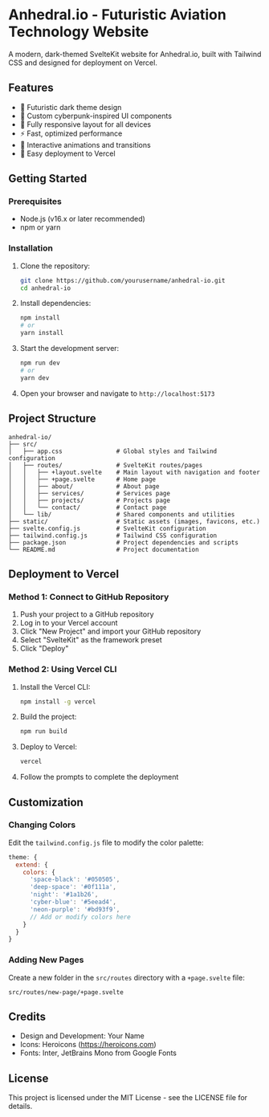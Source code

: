 # Anhedral.io - Futuristic Aviation Technology Website

A modern, dark-themed SvelteKit website for Anhedral.io, built with Tailwind CSS and designed for deployment on Vercel.

## Features

- 🌙 Futuristic dark theme design
- 🎨 Custom cyberpunk-inspired UI components
- 📱 Fully responsive layout for all devices
- ⚡ Fast, optimized performance
- 🔄 Interactive animations and transitions
- 🚀 Easy deployment to Vercel

## Getting Started

### Prerequisites

- Node.js (v16.x or later recommended)
- npm or yarn

### Installation

1. Clone the repository:
   ```bash
   git clone https://github.com/yourusername/anhedral-io.git
   cd anhedral-io
   ```

2. Install dependencies:
   ```bash
   npm install
   # or
   yarn install
   ```

3. Start the development server:
   ```bash
   npm run dev
   # or
   yarn dev
   ```

4. Open your browser and navigate to `http://localhost:5173`

## Project Structure

```
anhedral-io/
├── src/
│   ├── app.css               # Global styles and Tailwind configuration
│   ├── routes/               # SvelteKit routes/pages
│   │   ├── +layout.svelte    # Main layout with navigation and footer
│   │   ├── +page.svelte      # Home page
│   │   ├── about/            # About page
│   │   ├── services/         # Services page
│   │   ├── projects/         # Projects page
│   │   └── contact/          # Contact page
│   └── lib/                  # Shared components and utilities
├── static/                   # Static assets (images, favicons, etc.)
├── svelte.config.js          # SvelteKit configuration
├── tailwind.config.js        # Tailwind CSS configuration
├── package.json              # Project dependencies and scripts
└── README.md                 # Project documentation
```

## Deployment to Vercel

### Method 1: Connect to GitHub Repository

1. Push your project to a GitHub repository
2. Log in to your Vercel account
3. Click "New Project" and import your GitHub repository
4. Select "SvelteKit" as the framework preset
5. Click "Deploy"

### Method 2: Using Vercel CLI

1. Install the Vercel CLI:
   ```bash
   npm install -g vercel
   ```

2. Build the project:
   ```bash
   npm run build
   ```

3. Deploy to Vercel:
   ```bash
   vercel
   ```

4. Follow the prompts to complete the deployment

## Customization

### Changing Colors

Edit the `tailwind.config.js` file to modify the color palette:

```js
theme: {
  extend: {
    colors: {
      'space-black': '#050505',
      'deep-space': '#0f111a',
      'night': '#1a1b26',
      'cyber-blue': '#5eead4',
      'neon-purple': '#bd93f9',
      // Add or modify colors here
    }
  }
}
```

### Adding New Pages

Create a new folder in the `src/routes` directory with a `+page.svelte` file:

```
src/routes/new-page/+page.svelte
```

## Credits

- Design and Development: Your Name
- Icons: Heroicons (https://heroicons.com)
- Fonts: Inter, JetBrains Mono from Google Fonts

## License

This project is licensed under the MIT License - see the LICENSE file for details.
